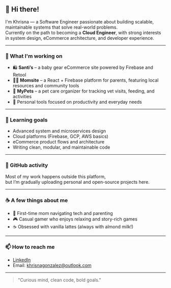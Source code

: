 ## 👋 Hi there!

I'm Khrisna — a Software Engineer passionate about building scalable, maintainable systems that solve real-world problems.  
Currently on the path to becoming a **Cloud Engineer**, with strong interests in system design, eCommerce architecture, and developer experience.

---

### 🔭 What I'm working on

- 🛍️ **Santi’s** – a baby gear eCommerce site powered by Firebase and Retool  
- 👩‍👦 **Momsite** – a React + Firebase platform for parents, featuring local resources and community tools  
- 🐶 **MyPets** – a pet care organizer for tracking vet visits, feeding, and activities  
- 🔧 Personal tools focused on productivity and everyday needs  

---

### 🌱 Learning goals

- Advanced system and microservices design  
- Cloud platforms (Firebase, GCP, AWS basics)  
- eCommerce product flows and architecture  
- Writing clean, modular, and maintainable code  

---

### 🚧 GitHub activity

Most of my work happens outside this platform,  
but I’m gradually uploading personal and open-source projects here.

---

### ☕ A few things about me

- 👶 First-time mom navigating tech and parenting  
- 🎮 Casual gamer who enjoys relaxing and story-rich games  
- ☕ Obsessed with vanilla lattes (always with almond milk!)

---

### 📫 How to reach me

- [LinkedIn](https://www.linkedin.com/in/khrisna-gonzalez/)  
- Email: khrisnagonzalez@outlook.com

---

> "Curious mind, clean code, bold goals."

